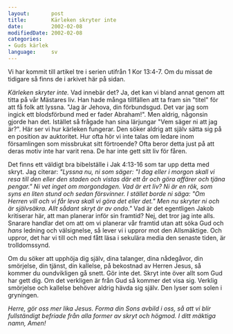 ```yaml
---
layout:       post
title:        Kärleken skryter inte
date:         2002-02-08
modifiedDate: 2002-02-08
categories:
- Guds kärlek
language:     sv
---
```

Vi har kommit till
artikel tre i serien utifrån 1 Kor 13:4-7. Om du missat de tidigare så
finns de i arkivet här på sidan.

<em>Kärleken skryter inte.</em> Vad
innebär det? Ja, det kan vi bland annat genom att titta på vår
Mästares liv. Han hade många tillfällen att ta fram sin "titel" för
att få folk att lyssna. "Jag är Jehova, din förbundsgud. Det var jag
som ingick ett blodsförbund med er fader Abraham!". Men aldrig,
någonsin gjorde han det. Istället så frågade han sina lärjungar "Vem
säger ni att jag är?". Här ser vi hur kärleken fungerar. Den söker
aldrig att själv sätta sig på en position av auktoritet. Hur ofta hör
vi inte talas om ledare inom församlingen som missbrukat sitt
förtroende? Ofta beror detta just på att deras motiv inte har varit
rena. De har inte gett sitt liv för fåren.

Det finns ett
väldigt bra bibelställe i Jak 4:13-16 som tar upp detta med skryt. Jag
citerar: <em>"Lyssna nu, ni som säger: "I dag eller i morgon skall
vi resa till den eller den staden och vistas där ett år och göra
affärer och tjäna pengar." Ni vet inget om morgondagen. Vad är ert
liv? Ni är en rök, som syns en liten stund och sedan försvinner. I
stället borde ni säga: "Om Herren vill och vi får leva skall vi göra
det eller det." Men nu skryter ni och är självsäkra. Allt sådant
skryt är av ondo."</em> Vad är det egentligen Jakob kritiserar här,
att man planerar inför sin framtid? Nej, det tror jag inte
alls. Snarare handlar det om att om vi planerar vår framtid utan att
söka Gud och <em>hans</em> ledning och välsignelse, så lever vi i
uppror mot den Allsmäktige. Och uppror, det har vi till och med fått
läsa i sekulära media den senaste tiden, är trolldomssynd.

Om
du söker att upphöja dig själv, dina talanger, dina nådegåvor, din
smörjelse, din tjänst, din kallelse, på bekostnad av Herren Jesus, så
kommer du oundvikligen gå snett. Gör inte det. Skryt inte över allt
som Gud har gett dig. Om det verkligen är från Gud så kommer det visa
sig. Verklig smörjelse och kallelse behöver aldrig hävda sig
själv. Den lyser som solen i gryningen.

<em>
Herre, gör oss
mer lika Jesus. Forma din Sons avbild i oss, så att vi blir
fullständigt befriade från alla former av skryt och högmod. I ditt
mäktiga namn, Amen!</em>
